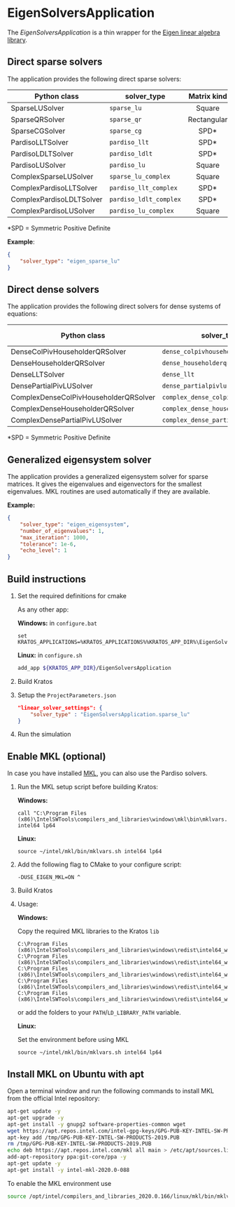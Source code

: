 # EigenSolversApplication

The *EigenSolversApplication* is a thin wrapper for the [Eigen linear algebra library](http://eigen.tuxfamily.org/index.php?title=Main_Page).

## Direct sparse solvers

The application provides the following direct sparse solvers:

| Python class             | solver_type            | Matrix kind | Domain  | Dependencies |
| ------------------------ | ---------------------- | :---------: | :-----: | :----------: |
| SparseLUSolver           | `sparse_lu`            |   Square    |  Real   |     None     |
| SparseQRSolver           | `sparse_qr`            | Rectangular |  Real   |     None     |
| SparseCGSolver           | `sparse_cg`            |    SPD*     |  Real   |     None     |
| PardisoLLTSolver         | `pardiso_llt`          |    SPD*     |  Real   |  Intel® MKL  |
| PardisoLDLTSolver        | `pardiso_ldlt`         |    SPD*     |  Real   |  Intel® MKL  |
| PardisoLUSolver          | `pardiso_lu`           |   Square    |  Real   |  Intel® MKL  |
| ComplexSparseLUSolver    | `sparse_lu_complex`    |   Square    | Complex |     None     |
| ComplexPardisoLLTSolver  | `pardiso_llt_complex`  |    SPD*     | Complex |  Intel® MKL  |
| ComplexPardisoLDLTSolver | `pardiso_ldlt_complex` |    SPD*     | Complex |  Intel® MKL  |
| ComplexPardisoLUSolver   | `pardiso_lu_complex`   |   Square    | Complex |  Intel® MKL  |

*SPD = Symmetric Positive Definite

**Example**:

```json
{
    "solver_type": "eigen_sparse_lu"
}
```

## Direct dense solvers

The application provides the following direct solvers for dense systems of equations:

| Python class                          | solver_type                         | Matrix requirements | Domain  | Dependencies |
| ------------------------------------- | ----------------------------------- | :-----------------: | :-----: | :----------: |
| DenseColPivHouseholderQRSolver        | `dense_colpivhouseholderqr`         |        None         |  Real   |     None     |
| DenseHouseholderQRSolver              | `dense_householderqr`               |        None         |  Real   |     None     |
| DenseLLTSolver                        | `dense_llt`                         |        SPD*         |  Real   |     None     |
| DensePartialPivLUSolver               | `dense_partialpivlu`                |     Invertible      |  Real   |     None     |
| ComplexDenseColPivHouseholderQRSolver | `complex_dense_colpivhouseholderqr` |        None         | Complex |     None     |
| ComplexDenseHouseholderQRSolver       | `complex_dense_householderqr`       |        None         | Complex |     None     |
| ComplexDensePartialPivLUSolver        | `complex_dense_partialpivlu`        |     Invertible      | Complex |     None     |

*SPD = Symmetric Positive Definite

## Generalized eigensystem solver

The application provides a generalized eigensystem solver for sparse matrices. It gives the eigenvalues and eigenvectors for the smallest eigenvalues. MKL routines are used automatically if they are available.

**Example:**

```json
{
    "solver_type": "eigen_eigensystem",
    "number_of_eigenvalues": 1,
    "max_iteration": 1000,
    "tolerance": 1e-6,
    "echo_level": 1
}
```

## Build instructions

1. Set the required definitions for cmake

    As any other app:

    **Windows:** in `configure.bat`

    ```batch
    set KRATOS_APPLICATIONS=%KRATOS_APPLICATIONS%%KRATOS_APP_DIR%\EigenSolversApplication;
    ```

    **Linux:** in `configure.sh`

    ```bash
    add_app ${KRATOS_APP_DIR}/EigenSolversApplication
    ```

2. Build Kratos

3. Setup the `ProjectParameters.json`

    ```json
    "linear_solver_settings": {
        "solver_type" : "EigenSolversApplication.sparse_lu"
    }
    ```

4. Run the simulation

## Enable MKL (optional)

In case you have installed [MKL](https://software.intel.com/en-us/mkl), you can also use the Pardiso solvers.

1. Run the MKL setup script before building Kratos:

    **Windows:**

    ```batch
    call "C:\Program Files (x86)\IntelSWTools\compilers_and_libraries\windows\mkl\bin\mklvars.bat" intel64 lp64
    ```

    **Linux:**

    ```batch
    source ~/intel/mkl/bin/mklvars.sh intel64 lp64
    ```

2. Add the following flag to CMake to your configure script:

    ```batch
    -DUSE_EIGEN_MKL=ON ^
    ```

3. Build Kratos

4. Usage:

    **Windows:**

    Copy the required MKL libraries to the Kratos `lib`

    ```batch
    C:\Program Files (x86)\IntelSWTools\compilers_and_libraries\windows\redist\intel64_win\mkl\mkl_core.dll
    C:\Program Files (x86)\IntelSWTools\compilers_and_libraries\windows\redist\intel64_win\mkl\mkl_rt.dll
    C:\Program Files (x86)\IntelSWTools\compilers_and_libraries\windows\redist\intel64_win\mkl\mkl_intel_thread.dll
    C:\Program Files (x86)\IntelSWTools\compilers_and_libraries\windows\redist\intel64_win\mkl\mkl_def.dll
    C:\Program Files (x86)\IntelSWTools\compilers_and_libraries\windows\redist\intel64_win\compiler\libiomp5md.dll
    ```

    or add the folders to your `PATH`/`LD_LIBRARY_PATH` variable.

    **Linux:**

    Set the environment before using MKL
    ```batch
    source ~/intel/mkl/bin/mklvars.sh intel64 lp64
    ```

## Install MKL on Ubuntu with apt

Open a terminal window and run the following commands to install MKL from the official Intel repository:

```bash
apt-get update -y
apt-get upgrade -y
apt-get install -y gnupg2 software-properties-common wget
wget https://apt.repos.intel.com/intel-gpg-keys/GPG-PUB-KEY-INTEL-SW-PRODUCTS-2019.PUB -P/tmp
apt-key add /tmp/GPG-PUB-KEY-INTEL-SW-PRODUCTS-2019.PUB
rm /tmp/GPG-PUB-KEY-INTEL-SW-PRODUCTS-2019.PUB
echo deb https://apt.repos.intel.com/mkl all main > /etc/apt/sources.list.d/intel-mkl.list
add-apt-repository ppa:git-core/ppa -y
apt-get update -y
apt-get install -y intel-mkl-2020.0-088
```

To enable the MKL environment use 
    
```bash
source /opt/intel/compilers_and_libraries_2020.0.166/linux/mkl/bin/mklvars.sh intel64 lp64
```
